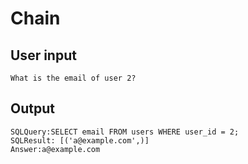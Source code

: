# Chain

## User input

```text
What is the email of user 2?
```

## Output

```text
SQLQuery:SELECT email FROM users WHERE user_id = 2;
SQLResult: [('a@example.com',)]
Answer:a@example.com
```
